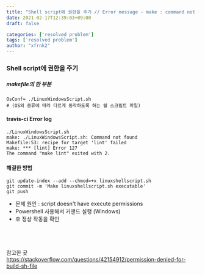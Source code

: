 ```yaml
---
title: "Shell script에 권한을 주기 // Error message - make : command not found, Permission denied for linuxwindowsscript.sh file"
date: 2021-02-17T12:39:03+09:00
draft: false

categories: ['resolved problem']
tags: ['resolved problem']
author: "xfrnk2"
---
```

### Shell script에 권한을 주기

##### makefile의 한 부분

```
OsConf= ./LinuxWindowsScript.sh
# (OS의 종류에 따라 다르게 동작하도록 하는 쉘 스크립트 파일)
```
#### travis-ci Error log
```
./LinuxWindowsScript.sh
make: ./LinuxWindowsScript.sh: Command not found
Makefile:53: recipe for target 'lint' failed
make: *** [lint] Error 127
The command "make lint" exited with 2.
```

#### 해결한 방법
```
git update-index --add --chmod=+x linuxshellscript.sh
git commit -m 'Make linuxshellscript.sh executable'
git push
```
+ 문제 원인 : script doesn't have execute permissions
+ Powershell 사용해서 커맨드 실행 (Windows)
+ 후 정상 작동을 확인

　   
　
  
    
참고한 곳  
https://stackoverflow.com/questions/42154912/permission-denied-for-build-sh-file
